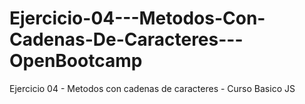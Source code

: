 # Ejercicio-04---Metodos-Con-Cadenas-De-Caracteres---OpenBootcamp
Ejercicio 04 - Metodos con cadenas de caracteres - Curso Basico JS
